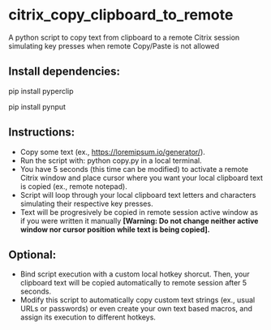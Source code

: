 # citrix_copy_clipboard_to_remote
A python script to copy text from clipboard to a remote Citrix session simulating key presses when remote Copy/Paste is not allowed

## Install dependencies:
pip install pyperclip

pip install pynput

## Instructions:
- Copy some text (ex., https://loremipsum.io/generator/).
- Run the script with: python copy.py in a local terminal.
- You have 5 seconds (this time can be modified) to activate a remote Citrix window and place cursor where you want your local clipboard text is copied (ex., remote notepad).
- Script will loop through your local clipboard text letters and characters simulating their respective key presses.
- Text will be progresively be copied in remote session active window as if you were written it manually **[Warning: Do not change neither active window nor cursor position while text is being copied].**

## Optional:
- Bind script execution with a custom local hotkey shorcut. Then, your clipboard text will be copied automatically to remote session after 5 seconds.
- Modify this script to automatically copy custom text strings (ex., usual URLs or passwords) or even create your own text based macros, and assign its execution to different hotkeys.

